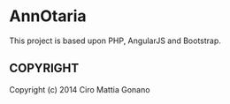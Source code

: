 # AnnOtaria

This project is based upon PHP, AngularJS and Bootstrap.

## COPYRIGHT
Copyright (c) 2014 Ciro Mattia Gonano
